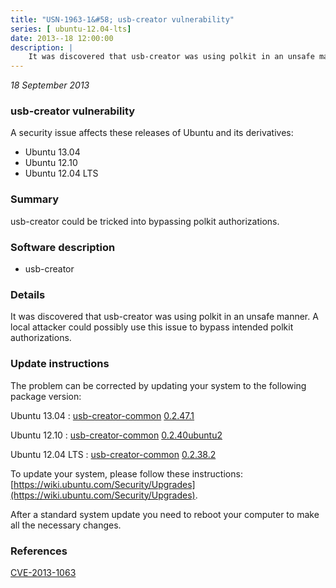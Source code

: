 ```yaml
---
title: "USN-1963-1&#58; usb-creator vulnerability"
series: [ ubuntu-12.04-lts]
date: 2013--18 12:00:00
description: |
    It was discovered that usb-creator was using polkit in an unsafe manner. A local attacker could possibly use this issue to bypass intended polkit authorizations. 
--- 
```

 
 

*18 September 2013*

### usb-creator vulnerability

A security issue affects these releases of Ubuntu and its derivatives:

* Ubuntu 13.04
* Ubuntu 12.10
* Ubuntu 12.04 LTS

### Summary

usb-creator could be tricked into bypassing polkit authorizations. 

### Software description

* usb-creator 

### Details

It was discovered that usb-creator was using polkit in an unsafe manner. A local attacker could possibly use this issue to bypass intended polkit authorizations. 

### Update instructions

The problem can be corrected by updating your system to the following package version:

Ubuntu 13.04
 : [usb-creator-common](https://launchpad.net/ubuntu/+source/usb-creator) <span> [0.2.47.1](https://launchpad.net/ubuntu/+source/usb-creator/0.2.47.1) </span> 

Ubuntu 12.10
 : [usb-creator-common](https://launchpad.net/ubuntu/+source/usb-creator) <span> [0.2.40ubuntu2](https://launchpad.net/ubuntu/+source/usb-creator/0.2.40ubuntu2) </span> 

Ubuntu 12.04 LTS
 : [usb-creator-common](https://launchpad.net/ubuntu/+source/usb-creator) <span> [0.2.38.2](https://launchpad.net/ubuntu/+source/usb-creator/0.2.38.2) </span> 

To update your system, please follow these instructions: [https://wiki.ubuntu.com/Security/Upgrades](https://wiki.ubuntu.com/Security/Upgrades).

After a standard system update you need to reboot your computer to make all the necessary changes. 

### References

 
 [CVE-2013-1063](http://people.ubuntu.com/~ubuntu-security/cve/CVE-2013-1063)
 

